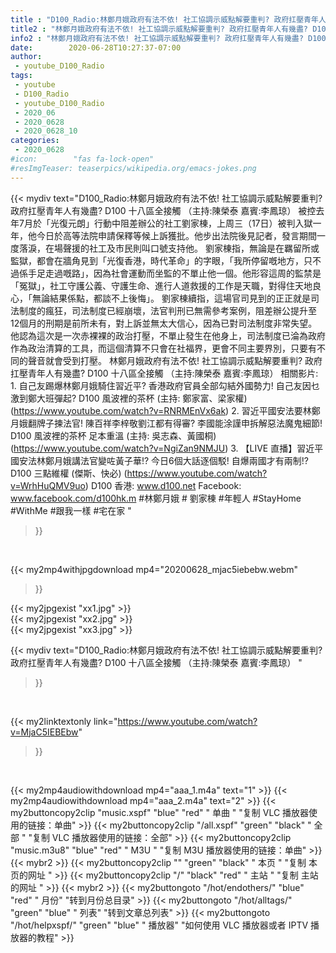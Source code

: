 ```yaml
---
title : "D100_Radio:林鄭月娥政府有法不依! 社工協調示威點解要重判? 政府扛壓青年人有幾盡? D100 十八區全接觸 （主持:陳榮泰 嘉賓:李鳳琼） "
title2 : "林鄭月娥政府有法不依! 社工協調示威點解要重判? 政府扛壓青年人有幾盡? D100 十八區全接觸 （主持:陳榮泰 嘉賓:李鳳琼） "
info2 : "林鄭月娥政府有法不依! 社工協調示威點解要重判? 政府扛壓青年人有幾盡? D100 十八區全接觸 （主持:陳榮泰 嘉賓:李鳳琼）  被控去年7月於「光復元朗」行動中阻差辦公的社工劉家棟，上周三（17日）被判入獄一年，他今日於高等法院申請保釋等候上訴獲批。他步出法院後見記者，發言期間一度落淚，在場聲援的社工及市民則叫口號支持他。  劉家棟指，無論是在羈留所或監獄，都會在牆角見到「光復香港，時代革命」的字眼，「我所停留嘅地方，只不過係手足走過嘅路」，因為社會運動而坐監的不單止他一個。他形容這周的監禁是「冤獄」，社工守護公義、守護生命、進行人道救援的工作是天職，對得住天地良心，「無論結果係點，都談不上後悔」。  劉家棟續指，這場官司見到的正正就是司法制度的瘋狂，司法制度已經崩壞，法官判刑已無需參考案例，阻差辦公提升至12個月的刑期是前所未有，對上訴並無太大信心，因為已對司法制度非常失望。他認為這次是一次赤裸裸的政治打壓，不單止發生在他身上，司法制度已淪為政府作為政治清算的工具，而這個清算不只會在社福界，更會不同主要界別，只要有不同的聲音就會受到打壓。  林鄭月娥政府有法不依! 社工協調示威點解要重判? 政府扛壓青年人有幾盡? D100 十八區全接觸 （主持:陳榮泰 嘉賓:李鳳琼）  相關影片: 1. 自己友踢爆林鄭月娥騎住習近平? 香港政府官員全部勾結外國勢力! 自己友因乜激到鄭大班彈起? D100 風波裡的茶杯 (主持: 鄭家富、梁家權) (https://www.youtube.com/watch?v=RNRMEnVx6ak) 2. 習近平國安法要林鄭月娥翻牌子揀法官! 陳百祥李梓敬劉江都有得審? 李國能涂謹申拆解惡法魔鬼細節! D100 風波裡的茶杯 足本重溫 (主持: 吳志森、黃國桐) (https://www.youtube.com/watch?v=NgiZan9NMJU) 3. 【LIVE 直播】習近平國安法林鄭月娥講法官變咗黃子華!? 今日6個大話逐個駁! 自爆兩國才有兩制!?  D100 三點維權 (傑斯、快必) (https://www.youtube.com/watch?v=WrhHuQMV9uo)  D100 香港: www.d100.net Facebook: www.facebook.com/d100hk.m  #林鄭月娥 # 劉家棟 #年輕人 #StayHome #WithMe #跟我一樣 #宅在家 "
date:        2020-06-28T10:27:37-07:00
author:
 - youtube_D100_Radio
tags:
 - youtube
 - D100_Radio
 - youtube_D100_Radio
 - 2020_06
 - 2020_0628
 - 2020_0628_10
categories:
 - 2020_0628
#icon:        "fas fa-lock-open"
#resImgTeaser: teaserpics/wikipedia.org/emacs-jokes.png
---
```


{{< mydiv text="D100_Radio:林鄭月娥政府有法不依! 社工協調示威點解要重判? 政府扛壓青年人有幾盡? D100 十八區全接觸 （主持:陳榮泰 嘉賓:李鳳琼）  被控去年7月於「光復元朗」行動中阻差辦公的社工劉家棟，上周三（17日）被判入獄一年，他今日於高等法院申請保釋等候上訴獲批。他步出法院後見記者，發言期間一度落淚，在場聲援的社工及市民則叫口號支持他。  劉家棟指，無論是在羈留所或監獄，都會在牆角見到「光復香港，時代革命」的字眼，「我所停留嘅地方，只不過係手足走過嘅路」，因為社會運動而坐監的不單止他一個。他形容這周的監禁是「冤獄」，社工守護公義、守護生命、進行人道救援的工作是天職，對得住天地良心，「無論結果係點，都談不上後悔」。  劉家棟續指，這場官司見到的正正就是司法制度的瘋狂，司法制度已經崩壞，法官判刑已無需參考案例，阻差辦公提升至12個月的刑期是前所未有，對上訴並無太大信心，因為已對司法制度非常失望。他認為這次是一次赤裸裸的政治打壓，不單止發生在他身上，司法制度已淪為政府作為政治清算的工具，而這個清算不只會在社福界，更會不同主要界別，只要有不同的聲音就會受到打壓。  林鄭月娥政府有法不依! 社工協調示威點解要重判? 政府扛壓青年人有幾盡? D100 十八區全接觸 （主持:陳榮泰 嘉賓:李鳳琼）  相關影片: 1. 自己友踢爆林鄭月娥騎住習近平? 香港政府官員全部勾結外國勢力! 自己友因乜激到鄭大班彈起? D100 風波裡的茶杯 (主持: 鄭家富、梁家權) (https://www.youtube.com/watch?v=RNRMEnVx6ak) 2. 習近平國安法要林鄭月娥翻牌子揀法官! 陳百祥李梓敬劉江都有得審? 李國能涂謹申拆解惡法魔鬼細節! D100 風波裡的茶杯 足本重溫 (主持: 吳志森、黃國桐) (https://www.youtube.com/watch?v=NgiZan9NMJU) 3. 【LIVE 直播】習近平國安法林鄭月娥講法官變咗黃子華!? 今日6個大話逐個駁! 自爆兩國才有兩制!?  D100 三點維權 (傑斯、快必) (https://www.youtube.com/watch?v=WrhHuQMV9uo)  D100 香港: www.d100.net Facebook: www.facebook.com/d100hk.m  #林鄭月娥 # 劉家棟 #年輕人 #StayHome #WithMe #跟我一樣 #宅在家 "
>}}
<br>


{{< my2mp4withjpgdownload mp4="20200628_mjac5iebebw.webm"
>}}

{{< my2jpgexist "xx1.jpg" >}}<br>
{{< my2jpgexist "xx2.jpg" >}}<br>
{{< my2jpgexist "xx3.jpg" >}}<br>



{{< mydiv text="D100_Radio:林鄭月娥政府有法不依! 社工協調示威點解要重判? 政府扛壓青年人有幾盡? D100 十八區全接觸 （主持:陳榮泰 嘉賓:李鳳琼） "
>}}
<br>

{{< my2linktextonly link="https://www.youtube.com/watch?v=MjaC5IEBEbw"
>}}


<br>

{{< my2mp4audiowithdownload mp4="aaa_1.m4a"    text="1" >}}
{{< my2mp4audiowithdownload mp4="aaa_2.m4a"    text="2" >}}
{{< my2buttoncopy2clip "music.xspf"        "blue"   "red"    " 单曲 "  "复制 VLC 播放器使用的链接：单曲" >}} {{< my2buttoncopy2clip "/all.xspf"         "green"  "black"  " 全部 "  "复制 VLC 播放器使用的链接：全部" >}} {{< my2buttoncopy2clip "music.m3u8"        "blue"   "red"    " M3U  "    "复制 M3U 播放器使用的链接：单曲" >}} {{< mybr2 >}} {{< my2buttoncopy2clip ""                  "green"  "black"  " 本页 "    "复制 本页的网址 " >}} {{< my2buttoncopy2clip "/"                 "black"  "red"    " 主站 "    "复制 主站的网址 " >}} {{< mybr2 >}} {{< my2buttongoto      "/hot/endothers/"   "blue"   "red"    " 月份"   "转到月份总目录" >}} {{< my2buttongoto      "/hot/alltags/"     "green"  "blue"   " 列表"   "转到文章总列表" >}} {{< my2buttongoto      "/hot/helpxspf/"    "green"  "blue"   " 播放器" "如何使用 VLC 播放器或者 IPTV 播放器的教程" >}} 
